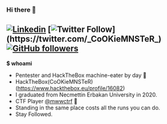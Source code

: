 ### Hi there 👋
[![Linkedin](https://img.icons8.com/material/24/000000/linkedin--v1.png)](https://www.linkedin.com/in/muhammed-said-bakirci/)
[![Twitter Follow](https://img.shields.io/twitter/url?style=social&url=https%3A%2F%2Ftwitter.com%2F_CoOKieMNSTeR_)](https://twitter.com/_CoOKieMNSTeR_)
[![GitHub followers](https://img.shields.io/github/followers/CoOKieMNSTeR?style=flat-square)](https://github.com/CoOKieMNSTeR?tab=followers)
---
**$ whoami** 
- Pentester and HackTheBox machine-eater by day  🎉
- HackTheBox(CoOKieMNSTeR)(https://www.hackthebox.eu/profile/16082)
- I graduated from Necmettin Erbakan University in 2020. 
- CTF Player [@mwwctrf](https://twitter.com/mwwctr) 🚩
- Standing in the same place costs all the runs you can do.
- Stay Followed. 

